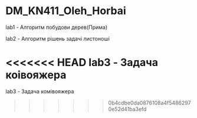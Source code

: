 # DM_KN411_Oleh_Horbai
lab1 - Алгоритм побудови дерев(Прима)

lab2 - Алгоритм рішень задачі листоноші

<<<<<<< HEAD
lab3 - Задача коівояжера
=======
lab3 - Задача комівояжера
>>>>>>> 0b4cdbe0da0876108a4f54862970e52d41ba3efd
